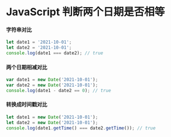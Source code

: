 # JavaScript 判断两个日期是否相等

#### 字符串对比

```js
let date1 = '2021-10-01';
let date2 = '2021-10-01';
console.log(date1 === date2); // true
```

#### 两个日期相减对比

```js
var date1 = new Date('2021-10-01');
var date2 = new Date('2021-10-01');
console.log(date1 - date2 == 0); // true
```

#### 转换成时间戳对比

```js
let date1 = new Date('2021-10-01');
let date2 = new Date('2021-10-01');
console.log(date1.getTime() === date2.getTime()); // true
```

